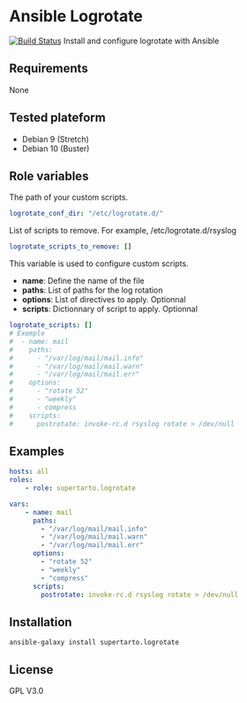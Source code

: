 # Ansible Logrotate
[![Build Status](https://travis-ci.org/supertarto/ansible-logrotate.svg?branch=master)](https://travis-ci.org/supertarto/ansible-logrotate)
Install and configure logrotate with Ansible

## Requirements
None

## Tested plateform
* Debian 9 (Stretch)
* Debian 10 (Buster)

## Role variables
The path of your custom scripts.
```yml
logrotate_conf_dir: "/etc/logrotate.d/"
```
List of scripts to remove. For example, /etc/logrotate.d/rsyslog
```yml
logrotate_scripts_to_remove: []
```
This variable is used to configure custom scripts. 
 - **name**: Define the name of the file
 - **paths**: List of paths for the log rotation
 - **options**: List of directives to apply. Optionnal
 - **scripts**: Dictionnary of script to apply. Optionnal 
```yml
logrotate_scripts: []
# Exemple
#  - name: mail
#    paths:
#      - "/var/log/mail/mail.info"
#      - "/var/log/mail/mail.warn"
#      - "/var/log/mail/mail.err"
#    options:
#      - "rotate 52"
#      - "weekly"
#      - compress
#    scripts:
#      postrotate: invoke-rc.d rsyslog rotate > /dev/null
```

## Examples
```yml
hosts: all
roles:
    - role: supertarto.logrotate

vars:
    - name: mail
      paths:
        - "/var/log/mail/mail.info"
        - "/var/log/mail/mail.warn"
        - "/var/log/mail/mail.err"
      options:
        - "rotate 52"
        - "weekly"
        - "compress"
      scripts:
        postrotate: invoke-rc.d rsyslog rotate > /dev/null
```
## Installation
```
ansible-galaxy install supertarto.logrotate
```
## License
GPL V3.0
